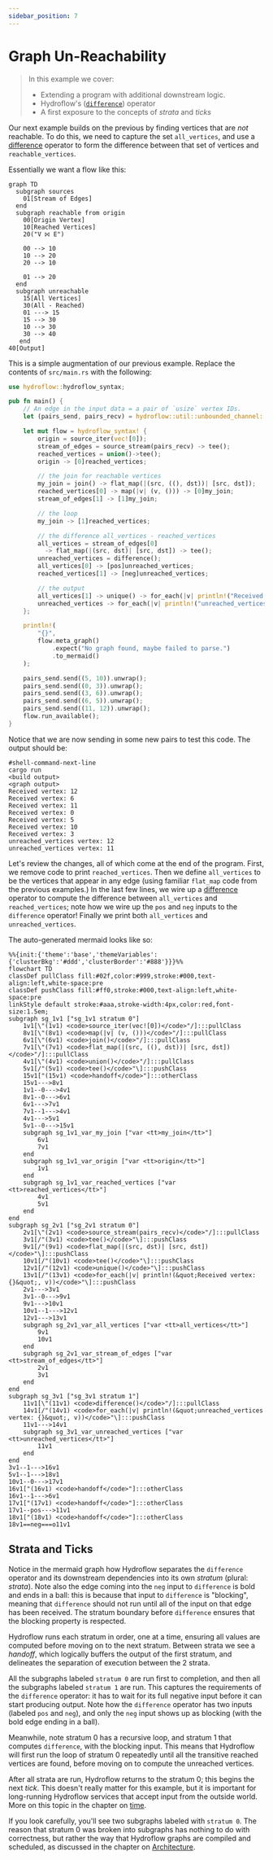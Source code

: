 ```yaml
---
sidebar_position: 7
---
```


# Graph Un-Reachability
> In this example we cover:
> * Extending a program with additional downstream logic.
> * Hydroflow's ([`difference`](../syntax/surface_ops_gen.md#difference)) operator
> * A first exposure to the concepts of _strata_ and _ticks_

Our next example builds on the previous by finding vertices that are _not_ reachable. To do this, we need to capture the set `all_vertices`, and use a [difference](../syntax/surface_ops_gen.md#difference) operator to form the difference between that set of vertices and `reachable_vertices`.

Essentially we want a flow like this:
```mermaid
graph TD
  subgraph sources
    01[Stream of Edges]
  end
  subgraph reachable from origin
    00[Origin Vertex]
    10[Reached Vertices]
    20("V ⨝ E")

    00 --> 10
    10 --> 20
    20 --> 10

    01 --> 20
  end
  subgraph unreachable
    15[All Vertices]
    30(All - Reached)
    01 ---> 15
    15 --> 30
    10 --> 30
    30 --> 40
   end
40[Output]
```

This is a simple augmentation of our previous example. Replace the contents of `src/main.rs` with the following:

```rust
use hydroflow::hydroflow_syntax;

pub fn main() {
    // An edge in the input data = a pair of `usize` vertex IDs.
    let (pairs_send, pairs_recv) = hydroflow::util::unbounded_channel::<(usize, usize)>();

    let mut flow = hydroflow_syntax! {
        origin = source_iter(vec![0]);
        stream_of_edges = source_stream(pairs_recv) -> tee();
        reached_vertices = union()->tee();
        origin -> [0]reached_vertices;

        // the join for reachable vertices
        my_join = join() -> flat_map(|(src, ((), dst))| [src, dst]);
        reached_vertices[0] -> map(|v| (v, ())) -> [0]my_join;
        stream_of_edges[1] -> [1]my_join;

        // the loop
        my_join -> [1]reached_vertices;

        // the difference all_vertices - reached_vertices
        all_vertices = stream_of_edges[0]
          -> flat_map(|(src, dst)| [src, dst]) -> tee();
        unreached_vertices = difference();
        all_vertices[0] -> [pos]unreached_vertices;
        reached_vertices[1] -> [neg]unreached_vertices;

        // the output
        all_vertices[1] -> unique() -> for_each(|v| println!("Received vertex: {}", v));
        unreached_vertices -> for_each(|v| println!("unreached_vertices vertex: {}", v));
    };

    println!(
        "{}",
        flow.meta_graph()
            .expect("No graph found, maybe failed to parse.")
            .to_mermaid()
    );

    pairs_send.send((5, 10)).unwrap();
    pairs_send.send((0, 3)).unwrap();
    pairs_send.send((3, 6)).unwrap();
    pairs_send.send((6, 5)).unwrap();
    pairs_send.send((11, 12)).unwrap();
    flow.run_available();
}
```
Notice that we are now sending in some new pairs to test this code. The output should be:
```console
#shell-command-next-line
cargo run
<build output>
<graph output>
Received vertex: 12
Received vertex: 6
Received vertex: 11
Received vertex: 0
Received vertex: 5
Received vertex: 10
Received vertex: 3
unreached_vertices vertex: 12
unreached_vertices vertex: 11
```

Let's review the changes, all of which come at the end of the program. First, 
we remove code to print `reached_vertices`. Then we define `all_vertices` to be
the vertices that appear in any edge (using familiar `flat_map` code from the previous 
examples.) In the last few lines, we wire up a 
[difference](../syntax/surface_ops_gen.md#difference) operator
to compute the difference between `all_vertices` and `reached_vertices`; note 
how we wire up the `pos` and `neg` inputs to the `difference` operator! 
Finally we print both `all_vertices` and `unreached_vertices`.

The auto-generated mermaid looks like so:
```mermaid
%%{init:{'theme':'base','themeVariables':{'clusterBkg':'#ddd','clusterBorder':'#888'}}}%%
flowchart TD
classDef pullClass fill:#02f,color:#999,stroke:#000,text-align:left,white-space:pre
classDef pushClass fill:#ff0,stroke:#000,text-align:left,white-space:pre
linkStyle default stroke:#aaa,stroke-width:4px,color:red,font-size:1.5em;
subgraph sg_1v1 ["sg_1v1 stratum 0"]
    1v1[\"(1v1) <code>source_iter(vec![0])</code>"/]:::pullClass
    8v1[\"(8v1) <code>map(|v| (v, ()))</code>"/]:::pullClass
    6v1[\"(6v1) <code>join()</code>"/]:::pullClass
    7v1[\"(7v1) <code>flat_map(|(src, ((), dst))| [src, dst])</code>"/]:::pullClass
    4v1[\"(4v1) <code>union()</code>"/]:::pullClass
    5v1[/"(5v1) <code>tee()</code>"\]:::pushClass
    15v1["(15v1) <code>handoff</code>"]:::otherClass
    15v1--->8v1
    1v1--0--->4v1
    8v1--0--->6v1
    6v1--->7v1
    7v1--1--->4v1
    4v1--->5v1
    5v1--0--->15v1
    subgraph sg_1v1_var_my_join ["var <tt>my_join</tt>"]
        6v1
        7v1
    end
    subgraph sg_1v1_var_origin ["var <tt>origin</tt>"]
        1v1
    end
    subgraph sg_1v1_var_reached_vertices ["var <tt>reached_vertices</tt>"]
        4v1
        5v1
    end
end
subgraph sg_2v1 ["sg_2v1 stratum 0"]
    2v1[\"(2v1) <code>source_stream(pairs_recv)</code>"/]:::pullClass
    3v1[/"(3v1) <code>tee()</code>"\]:::pushClass
    9v1[/"(9v1) <code>flat_map(|(src, dst)| [src, dst])</code>"\]:::pushClass
    10v1[/"(10v1) <code>tee()</code>"\]:::pushClass
    12v1[/"(12v1) <code>unique()</code>"\]:::pushClass
    13v1[/"(13v1) <code>for_each(|v| println!(&quot;Received vertex: {}&quot;, v))</code>"\]:::pushClass
    2v1--->3v1
    3v1--0--->9v1
    9v1--->10v1
    10v1--1--->12v1
    12v1--->13v1
    subgraph sg_2v1_var_all_vertices ["var <tt>all_vertices</tt>"]
        9v1
        10v1
    end
    subgraph sg_2v1_var_stream_of_edges ["var <tt>stream_of_edges</tt>"]
        2v1
        3v1
    end
end
subgraph sg_3v1 ["sg_3v1 stratum 1"]
    11v1[\"(11v1) <code>difference()</code>"/]:::pullClass
    14v1[/"(14v1) <code>for_each(|v| println!(&quot;unreached_vertices vertex: {}&quot;, v))</code>"\]:::pushClass
    11v1--->14v1
    subgraph sg_3v1_var_unreached_vertices ["var <tt>unreached_vertices</tt>"]
        11v1
    end
end
3v1--1--->16v1
5v1--1--->18v1
10v1--0--->17v1
16v1["(16v1) <code>handoff</code>"]:::otherClass
16v1--1--->6v1
17v1["(17v1) <code>handoff</code>"]:::otherClass
17v1--pos--->11v1
18v1["(18v1) <code>handoff</code>"]:::otherClass
18v1==neg===o11v1
```

## Strata and Ticks
Notice in the mermaid graph how Hydroflow separates the `difference` operator and its downstream dependencies into its own
_stratum_ (plural: _strata_). Note also the edge coming into the `neg` input to `difference` is bold and ends in a ball: this is because that input to `difference` is
"blocking", meaning that `difference` should not run until all of the input on that edge has been received.
The stratum boundary before `difference` ensures that the blocking property is respected.

Hydroflow runs each stratum
in order, one at a time, ensuring all values are computed
before moving on to the next stratum. Between strata we see a _handoff_, which logically buffers the 
output of the first stratum, and delineates the separation of execution between the 2 strata.

All the subgraphs labeled `stratum 0` are run first to completion, 
and then all the subgraphs labeled `stratum 1` are run. This captures the requirements of the `difference` operator: it has to wait for its full negative input before it can start producing output. Note
how the `difference` operator has two inputs (labeled `pos` and `neg`), and only the `neg` input shows up as blocking (with the bold edge ending in a ball).

Meanwhile, note stratum 0 has a recursive loop, and stratum 1 that computes `difference`, with the blocking input. This means that Hydroflow will first run the loop of stratum 0 repeatedly until all the transitive reached vertices are found, before moving on to compute the unreached vertices.

After all strata are run, Hydroflow returns to the stratum 0; this begins the next _tick_. This doesn't really matter for this example, but it is important for long-running Hydroflow services that accept input from the outside world. More on this topic in the chapter on [time](../concepts/life_and_times.md).

If you look carefully, you'll see two subgraphs labeled with `stratum 0`. The reason that stratum 0 was broken into subgraphs has nothing to do with
correctness, but rather the way that Hydroflow graphs are compiled and scheduled, as 
discussed in the chapter on [Architecture](../architecture/index.md).


